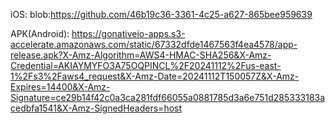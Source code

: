 iOS: blob:https://github.com/46b19c36-3361-4c25-a627-865bee959639

APK(Android): https://gonativeio-apps.s3-accelerate.amazonaws.com/static/67332dfde1467563f4ea4578/app-release.apk?X-Amz-Algorithm=AWS4-HMAC-SHA256&X-Amz-Credential=AKIAYMYFO3A75OQPINCL%2F20241112%2Fus-east-1%2Fs3%2Faws4_request&X-Amz-Date=20241112T150057Z&X-Amz-Expires=14400&X-Amz-Signature=ce29b14f42c0a3ca281fdf66055a0881785d3a6e751d285333183acedbfa1541&X-Amz-SignedHeaders=host
